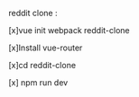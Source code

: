 reddit clone :


[x]vue init webpack reddit-clone

[x]Install vue-router

[x]cd reddit-clone

[x] npm run dev


